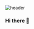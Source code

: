 ![header](https://capsule-render.vercel.app/api?type=Soft&color=gradient&height=100&section=header&text=HHCHO0220&fontSize=40&animation=fadeIn)

### Hi there 👋
